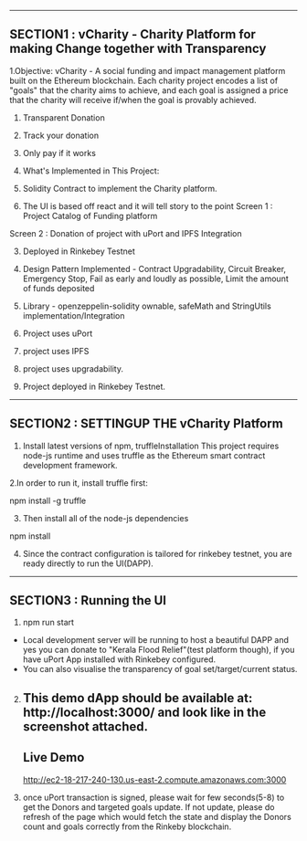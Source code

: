 ---------------------------------------------------------------
SECTION1 : vCharity - Charity Platform for making Change together with Transparency
--------------------------------------------------------------
1.Objective: vCharity - A social funding and impact management platform built on the Ethereum blockchain.
Each charity project encodes a list of "goals" that the charity aims to achieve, and each goal is assigned a price that the charity will receive if/when the goal is provably achieved.

1. Transparent Donation

2. Track your donation
3. Only pay if it works


2. What's Implemented in This Project:
1. Solidity Contract to implement the Charity platform. 

2. The UI is based off react and it will tell story to the point
Screen 1 : Project Catalog of Funding platform

Screen 2 : Donation of project with uPort and IPFS Integration

3. Deployed in Rinkebey Testnet

4. Design Pattern Implemented - Contract Upgradability, Circuit Breaker, Emergency Stop, Fail as early and loudly as possible, Limit the amount of funds deposited
5. Library - openzeppelin-solidity ownable, safeMath and StringUtils implementation/Integration
6. Project uses uPort
7. project uses IPFS
8. project uses upgradability.
9. Project deployed in Rinkebey Testnet.


----------------------------------------------------------------------
SECTION2 : SETTINGUP THE vCharity Platform
----------------------------------------------------------------------
1. Install latest versions of npm, truffleInstallation
This project requires node-js runtime and uses truffle as the Ethereum smart contract development framework.

2.In order to run it, install truffle first:

npm install -g truffle

3. Then install all of the node-js dependencies

npm install

4. Since the contract configuration is tailored for rinkebey testnet, you are ready directly to run the UI(DAPP).


----------------------------------------------------------------------
SECTION3 : Running the UI
----------------------------------------------------------------------
1. npm run start
- Local development server will be running to host a beautiful DAPP and yes you can donate to "Kerala Flood Relief"(test platform though), if you have uPort App installed with Rinkebey configured.
- You can also visualise the transparency of goal set/target/current status.

2.  This demo dApp should be available at: http://localhost:3000/ and look like in the screenshot attached.
    ----------
    Live Demo
    ---------
    http://ec2-18-217-240-130.us-east-2.compute.amazonaws.com:3000
    
3. once uPort transaction is signed, please wait for few seconds(5-8) to get the Donors and targeted goals update. If not update, please do refresh of the page which would fetch the state and display the Donors count and goals correctly from the Rinkeby blockchain.


